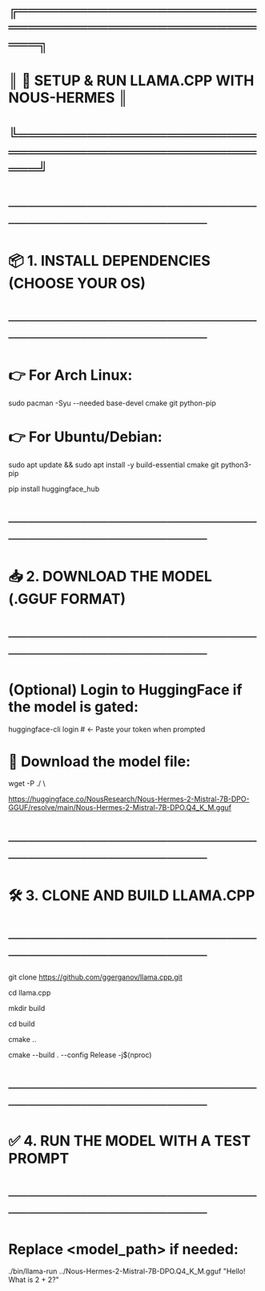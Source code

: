 # ╔════════════════════════════════════════════════════╗



# ║        🚀 SETUP & RUN LLAMA.CPP WITH NOUS-HERMES  ║


# ╚════════════════════════════════════════════════════╝




# ─────────────────────────────────────────────


# 📦 1. INSTALL DEPENDENCIES (CHOOSE YOUR OS)


# ─────────────────────────────────────────────




# 👉 For Arch Linux:

sudo pacman -Syu --needed base-devel cmake git python-pip




# 👉 For Ubuntu/Debian:

sudo apt update && sudo apt install -y build-essential cmake git python3-pip

pip install huggingface_hub




# ─────────────────────────────────────────────


# 📥 2. DOWNLOAD THE MODEL (.GGUF FORMAT)


# ─────────────────────────────────────────────




# (Optional) Login to HuggingFace if the model is gated:


huggingface-cli login   # ← Paste your token when prompted




# 📄 Download the model file:









wget -P ./ \

https://huggingface.co/NousResearch/Nous-Hermes-2-Mistral-7B-DPO-GGUF/resolve/main/Nous-Hermes-2-Mistral-7B-DPO.Q4_K_M.gguf




# ─────────────────────────────────────────────


# 🛠️ 3. CLONE AND BUILD LLAMA.CPP


# ─────────────────────────────────────────────




git clone https://github.com/ggerganov/llama.cpp.git  


cd llama.cpp  


mkdir build  


cd build  


cmake ..  


cmake --build . --config Release -j$(nproc)  







# ─────────────────────────────────────────────


# ✅ 4. RUN THE MODEL WITH A TEST PROMPT


# ─────────────────────────────────────────────




# Replace <model_path> if needed:

./bin/llama-run ../Nous-Hermes-2-Mistral-7B-DPO.Q4_K_M.gguf "Hello! What is 2 + 2?"
